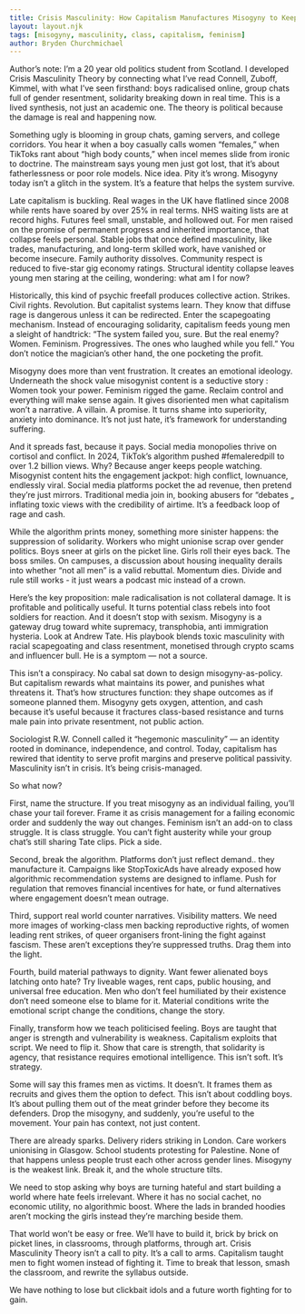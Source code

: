 ```yaml
---
title: Crisis Masculinity: How Capitalism Manufactures Misogyny to Keep Itself Alive
layout: layout.njk
tags: [misogyny, masculinity, class, capitalism, feminism]
author: Bryden Churchmichael
---
```

Author’s note:
I’m a 20 year old politics student from Scotland. I developed Crisis Masculinity Theory by connecting what I’ve read 
Connell, Zuboff, Kimmel,  with what I’ve seen firsthand: boys radicalised online, group chats full of gender resentment, solidarity breaking down in real time. This is a lived synthesis, not just an academic one. The theory is political because the damage is real and happening now.



Something ugly is blooming in group chats, gaming servers, and college corridors. You hear it when a boy casually calls women “females,” when TikToks rant about “high body counts,” when incel memes slide from ironic to doctrine. The mainstream says young men just got lost, that it’s about fatherlessness or poor role models. Nice idea. Pity it’s wrong. Misogyny today isn’t a glitch in the system. It’s a feature that helps the system survive.

Late capitalism is buckling. Real wages in the UK have flatlined since 2008 while rents have soared by over 25% in real terms. NHS waiting lists are at record highs. Futures feel small, unstable, and hollowed out. For men raised on the promise of permanent progress and inherited importance, that collapse feels personal. Stable jobs that once defined masculinity, like trades, manufacturing, and long-term skilled work, have vanished or become insecure. Family authority dissolves. Community respect is reduced to five-star gig economy ratings. Structural identity collapse leaves young men staring at the ceiling, wondering: what am I for now?

Historically, this kind of psychic freefall produces collective action. Strikes. Civil rights. Revolution. But capitalist systems learn. They know that diffuse rage is dangerous unless it can be redirected. Enter the scapegoating mechanism. Instead of encouraging solidarity, capitalism feeds young men a sleight of handtrick: “The system failed you, sure. But the real enemy? Women. Feminism. Progressives. The ones who laughed while you fell.” You don’t notice the magician’s other hand, the one pocketing the profit.

Misogyny does more than vent frustration. It creates an emotional ideology. Underneath the shock value misogynist content is a seductive story : Women took your power. Feminism rigged the game. Reclaim control and everything will make sense again. It gives disoriented men what capitalism won’t 
a narrative. A villain. A promise. It turns shame into superiority, anxiety into dominance. It’s not just hate, it’s framework for understanding suffering.

And it spreads fast, because it pays. Social media monopolies thrive on cortisol and conflict. In 2024, TikTok’s algorithm pushed #femaleredpill to over 1.2 billion views. Why? Because anger keeps people watching. Misogynist content hits the engagement jackpot: high conflict, lownuance, endlessly viral. Social media platforms pocket the ad revenue, then pretend they’re just mirrors. Traditional media join in, booking abusers for “debates „ inflating toxic views with the credibility of airtime. It’s a feedback loop of rage and cash.

While the algorithm prints money, something more sinister happens: the suppression of solidarity. Workers who might unionise scrap over gender politics. Boys sneer at girls on the picket line. Girls roll their eyes back. The boss smiles. On campuses, a discussion about housing inequality derails into whether “not all men” is a valid rebuttal. Momentum dies. Divide and rule still works - it just wears a podcast mic instead of a crown.

Here’s the key proposition: male radicalisation is not collateral damage. It is profitable and politically useful. It turns potential class rebels into foot soldiers for reaction. And it doesn’t stop with sexism. Misogyny is a gateway drug toward white supremacy, transphobia, anti immigration hysteria. Look at Andrew Tate. His playbook blends toxic masculinity with racial scapegoating and class resentment, monetised through crypto scams and influencer bull. He is a symptom — not a source.

This isn’t a conspiracy. No cabal sat down to design misogyny-as-policy. But capitalism rewards what maintains its power, and punishes what threatens it. That’s how structures function: they shape outcomes as if someone planned them. Misogyny gets oxygen, attention, and cash because it’s useful because it fractures class-based resistance and turns male pain into private resentment, not public action.

Sociologist R.W. Connell called it “hegemonic masculinity” — an identity rooted in dominance, independence, and control. Today, capitalism has rewired that identity to serve profit margins and preserve political passivity. Masculinity isn’t in crisis. It’s being crisis-managed.

So what now?

First, name the structure. If you treat misogyny as an individual failing, you’ll chase your tail forever. Frame it as crisis management for a failing economic order and suddenly the way out changes. Feminism isn’t an add-on to class struggle. It is class struggle. You can’t fight austerity while your group chat’s still sharing Tate clips. Pick a side.

Second, break the algorithm. Platforms don’t just reflect demand..  they manufacture it. Campaigns like StopToxicAds have already exposed how algorithmic recommendation systems are designed to inflame. Push for regulation that removes financial incentives for hate, or fund alternatives where engagement doesn’t mean outrage.

Third, support real world counter narratives. Visibility matters. We need more images of working-class men backing reproductive rights, of women leading rent strikes, of queer organisers front-lining the fight against fascism. These aren’t exceptions they’re suppressed truths. Drag them into the light.

Fourth, build material pathways to dignity. Want fewer alienated boys latching onto hate? Try liveable wages, rent caps, public housing, and universal free education. Men who don’t feel humiliated by their existence don’t need someone else to blame for it. Material conditions write the emotional script 
change the conditions, change the story.

Finally, transform how we teach politicised feeling. Boys are taught that anger is strength and vulnerability is weakness.
Capitalism exploits that script. We need to flip it. Show that care is strength, that solidarity is agency, that resistance requires emotional intelligence. This isn’t soft. It’s strategy.

Some will say this frames men as victims. It doesn’t. It frames them as recruits and gives them the option to defect. This isn’t about coddling boys. It’s about pulling them out of the meat grinder before they become its defenders. Drop the misogyny, and suddenly, you’re useful to the movement. Your pain has context, not just content.

There are already sparks. Delivery riders striking in London. Care workers unionising in Glasgow. School students protesting for Palestine. None of that happens unless people trust each other across gender lines. Misogyny is the weakest link. Break it, and the whole structure tilts.

We need to stop asking why boys are turning hateful and start building a world where hate feels irrelevant. Where it has no social cachet, no economic utility, no algorithmic boost. Where the lads in branded hoodies aren’t mocking the girls instead they’re marching beside them.

That world won’t be easy or free. We’ll have to build it, brick by brick on picket lines, in classrooms, through platforms, through art. Crisis Masculinity Theory isn’t a call to pity. It’s a call to arms. Capitalism taught men to fight women instead of fighting it. Time to break that lesson, smash the classroom, and rewrite the syllabus outside.

We have nothing to lose but clickbait idols and a future worth fighting for to gain.